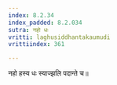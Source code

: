 ```yaml
---
index: 8.2.34
index_padded: 8.2.034
sutra: नहो धः
vritti: laghusiddhantakaumudi
vrittiindex: 361

---
```

नहो हस्य धः स्याज्झलि पदान्ते च॥
